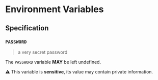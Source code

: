 # Environment Variables

## Specification

### `PASSWORD`

> a very secret password

The `PASSWORD` variable **MAY** be left undefined.

⚠️ This variable is **sensitive**, its value may contain private information.
